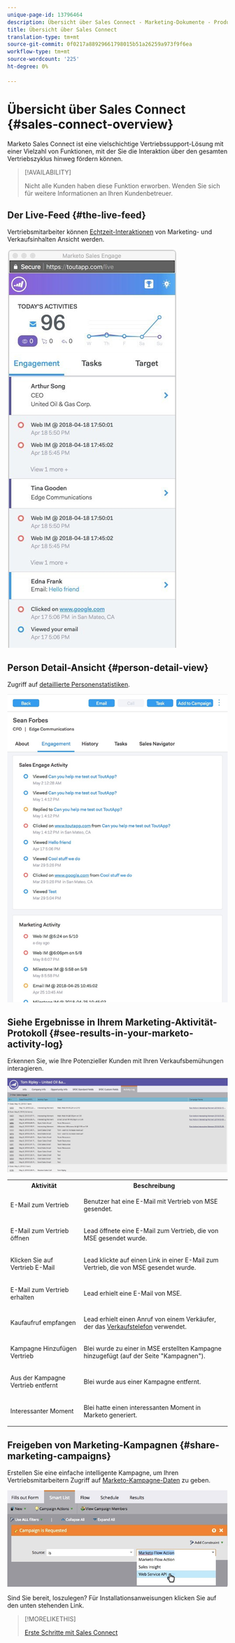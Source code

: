 ```yaml
---
unique-page-id: 13796464
description: Übersicht über Sales Connect - Marketing-Dokumente - Produktdokumentation
title: Übersicht über Sales Connect
translation-type: tm+mt
source-git-commit: 0f0217a88929661798015b51a26259a973f9f6ea
workflow-type: tm+mt
source-wordcount: '225'
ht-degree: 0%

---
```



# Übersicht über Sales Connect {#sales-connect-overview}

Marketo Sales Connect ist eine vielschichtige Vertriebssupport-Lösung mit einer Vielzahl von Funktionen, mit der Sie die Interaktion über den gesamten Vertriebszyklus hinweg fördern können.

>[!AVAILABILITY]
>
>Nicht alle Kunden haben diese Funktion erworben. Wenden Sie sich für weitere Informationen an Ihren Kundenbetreuer.

## Der Live-Feed {#the-live-feed}

Vertriebsmitarbeiter können [Echtzeit-Interaktionen](/help/marketo/product-docs/marketo-sales-connect/email/the-live-feed/live-feed-overview.md) von Marketing- und Verkaufsinhalten Ansicht werden.

![](assets/engagement.jpg)

## Person Detail-Ansicht {#person-detail-view}

Zugriff auf [detaillierte Personenstatistiken](/help/marketo/product-docs/marketo-sales-connect/people/person-detail-view.md).

![](assets/2018-05-11-at-3.28-pm.jpg)

## Siehe Ergebnisse in Ihrem Marketing-Aktivität-Protokoll {#see-results-in-your-marketo-activity-log}

Erkennen Sie, wie Ihre Potenzieller Kunden mit Ihren Verkaufsbemühungen interagieren.

![](assets/2018-05-11-at-3.30-pm.jpg)

<table> 
 <tbody> 
  <tr> 
   <th>Aktivität</th> 
   <th>Beschreibung</th> 
  </tr> 
  <tr> 
   <td><p>E-Mail zum Vertrieb</p></td> 
   <td><p>Benutzer hat eine E-Mail mit Vertrieb von MSE gesendet.</p></td> 
  </tr> 
  <tr> 
   <td><p>E-Mail zum Vertrieb öffnen</p></td> 
   <td><p>Lead öffnete eine E-Mail zum Vertrieb, die von MSE gesendet wurde.</p></td> 
  </tr> 
  <tr> 
   <td><p>Klicken Sie auf Vertrieb E-Mail</p></td> 
   <td><p>Lead klickte auf einen Link in einer E-Mail zum Vertrieb, die von MSE gesendet wurde.</p></td> 
  </tr> 
  <tr> 
   <td colspan="1"><p>E-Mail zum Vertrieb erhalten</p></td> 
   <td colspan="1"><p>Lead erhielt eine E-Mail von MSE.</p></td> 
  </tr> 
  <tr> 
   <td colspan="1"><p>Kaufaufruf empfangen</p></td> 
   <td colspan="1"><p>Lead erhielt einen Anruf von einem Verkäufer, der das <a href="/help/marketo/product-docs/marketo-sales-connect/phone/sales-phone-overview.md" rel="nofollow">Verkaufstelefon</a> verwendet.</p></td> 
  </tr> 
  <tr> 
   <td colspan="1"><p>Kampagne Hinzufügen Vertrieb</p></td> 
   <td colspan="1"><p>Blei wurde zu einer in MSE erstellten Kampagne hinzugefügt (auf der Seite "Kampagnen").</p></td> 
  </tr> 
  <tr> 
   <td colspan="1"><p>Aus der Kampagne Vertrieb entfernt</p></td> 
   <td colspan="1"><p>Blei wurde aus einer Kampagne entfernt.</p></td> 
  </tr> 
  <tr> 
   <td colspan="1"><p>Interessanter Moment</p></td> 
   <td colspan="1"><p>Blei hatte einen interessanten Moment in Marketo generiert.</p></td> 
  </tr> 
 </tbody> 
</table>

## Freigeben von Marketing-Kampagnen {#share-marketing-campaigns}

Erstellen Sie eine einfache intelligente Kampagne, um Ihren Vertriebsmitarbeitern Zugriff auf [Marketo-Kampagne-Daten](/help/marketo/product-docs/marketo-sales-connect/marketo/make-a-campaign-visible-to-sales-connect-users.md) zu geben.

![](assets/campaign-is-requested.jpg)

Sind Sie bereit, loszulegen? Für Installationsanweisungen klicken Sie auf den unten stehenden Link.

>[!MORELIKETHIS]
>
>[Erste Schritte mit Sales Connect](/help/marketo/product-docs/marketo-sales-connect/getting-started/getting-started-with-sales-connect.md)
